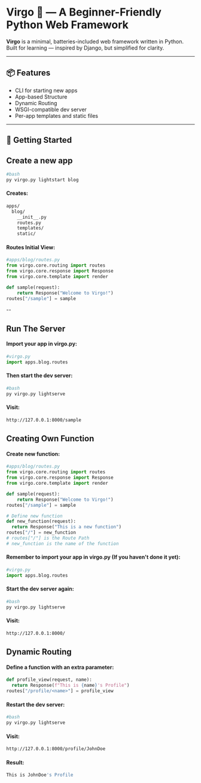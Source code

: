 # Virgo 🌌 — A Beginner-Friendly Python Web Framework

**Virgo** is a minimal, batteries-included web framework written in Python.  
Built for learning — inspired by Django, but simplified for clarity.

---

## 📦 Features
- CLI for starting new apps
- App-based Structure
- Dynamic Routing
- WSGI-compatible dev server
- Per-app templates and static files
---

## 🚀 Getting Started

## Create a new app

```bash
#bash
py virgo.py lightstart blog

```

#### Creates:
```bash
apps/
  blog/
    __init__.py
    routes.py
    templates/
    static/
```

#### Routes Initial View:
```Python
#apps/blog/routes.py
from virgo.core.routing import routes
from virgo.core.response import Response
from virgo.core.template import render

def sample(request):
    return Response("Welcome to Virgo!")
routes["/sample"] = sample
```
--
## Run The Server

#### Import your app in virgo.py:
```Python
#virgo.py
import apps.blog.routes
```

#### Then start the dev server:
```bash
#bash
py virgo.py lightserve
```

#### Visit:
```bash
http://127.0.0.1:8000/sample
```

## Creating Own Function

#### Create new function:
```Python
#apps/blog/routes.py
from virgo.core.routing import routes
from virgo.core.response import Response
from virgo.core.template import render

def sample(request):
    return Response("Welcome to Virgo!")
routes["/sample"] = sample

# Define new function
def new_function(request):
  return Response("This is a new function")
routes["/"] = new_function
# routes["/"] is the Route Path
# new_function is the name of the function
```

#### Remember to import your app in virgo.py (If you haven't done it yet):
```Python
#virgo.py
import apps.blog.routes
```

#### Start the dev server again:
```bash
#bash
py virgo.py lightserve
```

#### Visit:
```bash
http://127.0.0.1:8000/
```

## Dynamic Routing

#### Define a function with an extra parameter:
```Python
def profile_view(request, name):
  return Response(f"This is {name}'s Profile")
routes["/profile/<name>"] = profile_view
```

#### Restart the dev server:
```bash
#bash
py virgo.py lightserve
```

#### Visit:
```bash
http://127.0.0.1:8000/profile/JohnDoe
```

#### Result:
```bash
This is JohnDoe's Profile
```